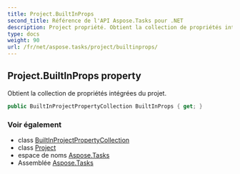 ```yaml
---
title: Project.BuiltInProps
second_title: Référence de l'API Aspose.Tasks pour .NET
description: Project propriété. Obtient la collection de propriétés intégrées du projet.
type: docs
weight: 90
url: /fr/net/aspose.tasks/project/builtinprops/
---
```

## Project.BuiltInProps property

Obtient la collection de propriétés intégrées du projet.

```csharp
public BuiltInProjectPropertyCollection BuiltInProps { get; }
```

### Voir également

* class [BuiltInProjectPropertyCollection](../../../aspose.tasks.properties/builtinprojectpropertycollection/)
* class [Project](../)
* espace de noms [Aspose.Tasks](../../project/)
* Assemblée [Aspose.Tasks](../../../)


